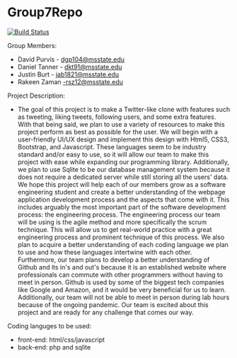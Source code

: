 # Group7Repo

[![Build Status](https://travis-ci.com/Intro-to-SE-Spring-21/Group7Repo.svg?branch=main)](https://travis-ci.org/intro-to-SE-Spring-21/Group7Repo)

Group Members: 
* David Purvis - dgp104@msstate.edu
* Daniel Tanner - dkt91@msstate.edu
* Justin Burt   - jab1821@msstate.edu
* Rakeen Zaman  -rsz12@msstate.edu

Project Description:
* The goal of this project is to make a Twitter-like clone with features such as tweeting, liking tweets, following users, and some extra features. With that being said, we plan to use a variety of resources to make this project perform as best as possible for the user. We will begin with a user-friendly UI/UX design and implement this design with Html5, CSS3, Bootstrap, and Javascript. These languages seem to be industry standard and/or easy to use, so it will allow our team to make this project with ease while expanding our programming library. Additionally, we plan to use Sqlite to be our database management system because it does not require a dedicated server while still storing all the users' data. We hope this project will help each of our members grow as a software engineering student and create a better understanding of the webpage application development process and the aspects that come with it. This includes arguably the most important part of the software development process: the engineering process. The engineering process our team will be using is the agile method and more specifically the scrum technique. This will allow us to get real-world practice with a great engineering process and prominent technique of this process. We also plan to acquire a better understanding of each coding language we plan to use and how these languages intertwine with each other. Furthermore, our team plans to develop a better understanding of Github and its in's and out's because it is an established website where professionals can commute with other programmers without having to meet in person. Github is used by some of the biggest tech companies like Google and Amazon, and it would be very beneficial for us to learn. Additionally, our team will not be able to meet in person during lab hours because of the ongoing pandemic. Our team is excited about this project and are ready for any challenge that comes our way.

Coding languges to be used:
* front-end: html/css/javascript
* back-end: php and sqlite


